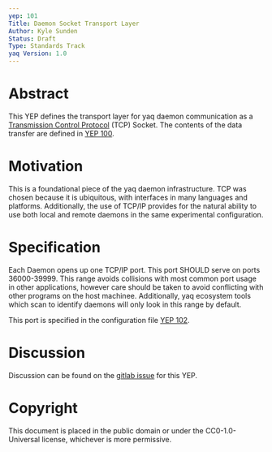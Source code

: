 ```yaml
---
yep: 101
Title: Daemon Socket Transport Layer
Author: Kyle Sunden
Status: Draft
Type: Standards Track
yaq Version: 1.0
---
```


# Abstract

This YEP defines the transport layer for yaq daemon communication as a [Transmission Control Protocol](https://en.wikipedia.org/wiki/Transmission_Control_Protocol) (TCP) Socket.
The contents of the data transfer are defined in [YEP 100](https://yeps.yaq.fyi/yep-100).

# Motivation

This is a foundational piece of the yaq daemon infrastructure.
TCP was chosen because it is ubiquitous, with interfaces in many languages and platforms.
Additionally, the use of TCP/IP provides for the natural ability to use both local and remote daemons in the same experimental configuration.

# Specification

Each Daemon opens up one TCP/IP port.
This port SHOULD serve on ports 36000-39999.
This range avoids collisions with most common port usage in other applications, however care should be taken to avoid conflicting with other programs on the host machinee.
Additionally, yaq ecosystem tools which scan to identify daemons will only look in this range by default.

This port is specified in the configuration file [YEP 102](https://yeps.yaq.fyi/yep-102).

# Discussion

Discussion can be found on the [gitlab issue](https://gitlab.com/yaq/yeps/-/issues/2) for this YEP.

# Copyright

This document is placed in the public domain or under the
CC0-1.0-Universal license, whichever is more permissive.
